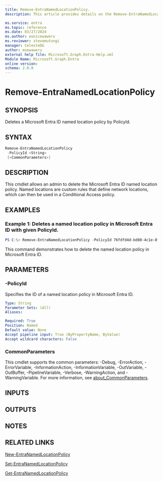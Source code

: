 ```yaml
---
title: Remove-EntraNamedLocationPolicy.
description: This article provides details on the Remove-EntraNamedLocationPolicy command.

ms.service: entra
ms.topic: reference
ms.date: 03/27/2024
ms.author: eunicewaweru
ms.reviewer: stevemutungi
manager: CelesteDG
author: msewaweru
external help file: Microsoft.Graph.Entra-Help.xml
Module Name: Microsoft.Graph.Entra
online version:
schema: 2.0.0
---
```


# Remove-EntraNamedLocationPolicy

## SYNOPSIS
Deletes a Microsoft Entra ID named location policy by PolicyId.

## SYNTAX

```powershell
Remove-EntraNamedLocationPolicy 
 -PolicyId <String> 
 [<CommonParameters>]
```

## DESCRIPTION
This cmdlet allows an admin to delete the Microsoft Entra ID named location policy.
Named locations are custom rules that define network locations, which can then be used in a Conditional Access policy.

## EXAMPLES

### Example 1: Deletes a named location policy in  Microsoft Entra ID with given PolicyId.
```Powershell
PS C:\> Remove-EntraNamedLocationPolicy -PolicyId 76fdfd4d-bd80-4c1e-8fd4-6abf49d121fe
```

This command demonstrates how to delete the named location policy in  Microsoft Entra ID.

## PARAMETERS

### -PolicyId
Specifies the ID of a named location policy in Microsoft Entra ID.

```yaml
Type: String
Parameter Sets: (All)
Aliases:

Required: True
Position: Named
Default value: None
Accept pipeline input: True (ByPropertyName, ByValue)
Accept wildcard characters: False
```

### CommonParameters
This cmdlet supports the common parameters: -Debug, -ErrorAction, -ErrorVariable, -InformationAction, -InformationVariable, -OutVariable, -OutBuffer, -PipelineVariable, -Verbose, -WarningAction, and -WarningVariable. For more information, see [about_CommonParameters](https://go.microsoft.com/fwlink/?LinkID=113216).

## INPUTS

## OUTPUTS

## NOTES
## RELATED LINKS

[New-EntraNamedLocationPolicy](New-EntraNamedLocationPolicy.md)

[Set-EntraNamedLocationPolicy](Set-EntraNamedLocationPolicy.md)

[Get-EntraNamedLocationPolicy](Get-EntraNamedLocationPolicy.md)


